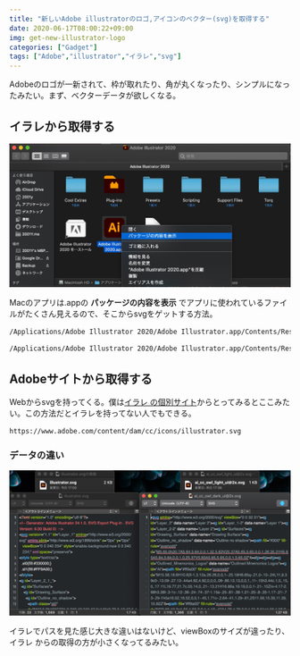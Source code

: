 ```yaml
---
title: "新しいAdobe illustratorのロゴ,アイコンのベクター(svg)を取得する"
date: 2020-06-17T08:00:22+09:00
img: get-new-illustrator-logo
categories: ["Gadget"]
tags: ["Adobe","illustrator","イラレ","svg"]
---
```


Adobeのロゴが一新されて、枠が取れたり、角が丸くなったり、シンプルになったみたい。まず、ベクターデータが欲しくなる。

## イラレから取得する

![get-new-illustrator-logo-1](../../../images/get-new-illustrator-logo-1.jpg)

Macのアプリは.appの **パッケージの内容を表示** でアプリに使われているファイルがたくさん見えるので、そこからsvgをゲットする方法。

```sh
/Applications/Adobe Illustrator 2020/Adobe Illustrator.app/Contents/Resources/ai_cc_owl_dark_ui@2x.svg
```

```sh
/Applications/Adobe Illustrator 2020/Adobe Illustrator.app/Contents/Resources/ai_cc_owl_light_ui@2x.svg
```

## Adobeサイトから取得する

Webからsvgを持ってくる。僕は[イラレ の個別サイト](https://www.adobe.com/jp/products/illustrator.html)からとってみるとここみたい。この方法だとイラレを持ってない人でもできる。

```
https://www.adobe.com/content/dam/cc/icons/illustrator.svg
```

### データの違い

![get-new-illustrator-logo-2](../../../images/get-new-illustrator-logo-2.jpg)

イラレでパスを見た感じ大きな違いはないけど、viewBoxのサイズが違ったり、イラレ からの取得の方が小さくなってるみたい。


